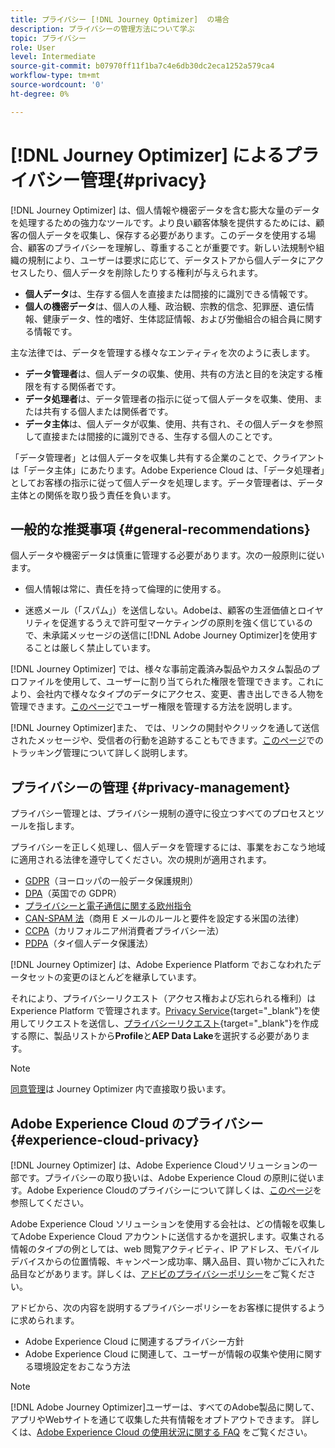 ```yaml
---
title: プライバシー [!DNL Journey Optimizer]  の場合
description: プライバシーの管理方法について学ぶ
topic: プライバシー
role: User
level: Intermediate
source-git-commit: b07970ff11f1ba7c4e6db30dc2eca1252a579ca4
workflow-type: tm+mt
source-wordcount: '0'
ht-degree: 0%

---
```



# [!DNL Journey Optimizer] によるプライバシー管理{#privacy}

[!DNL Journey Optimizer] は、個人情報や機密データを含む膨大な量のデータを処理するための強力なツールです。より良い顧客体験を提供するためには、顧客の個人データを収集し、保存する必要があります。このデータを使用する場合、顧客のプライバシーを理解し、尊重することが重要です。新しい法規制や組織の規制により、ユーザーは要求に応じて、データストアから個人データにアクセスしたり、個人データを削除したりする権利が与えられます。

* **個人データ**&#x200B;は、生存する個人を直接または間接的に識別できる情報です。
* **個人の機密データ**&#x200B;は、個人の人種、政治観、宗教的信念、犯罪歴、遺伝情報、健康データ、性的嗜好、生体認証情報、および労働組合の組合員に関する情報です。

主な法律では、データを管理する様々なエンティティを次のように表します。

* **データ管理者**&#x200B;は、個人データの収集、使用、共有の方法と目的を決定する権限を有する関係者です。
* **データ処理者**&#x200B;は、データ管理者の指示に従って個人データを収集、使用、または共有する個人または関係者です。
* **データ主体**&#x200B;は、個人データが収集、使用、共有され、その個人データを参照して直接または間接的に識別できる、生存する個人のことです。

「データ管理者」とは個人データを収集し共有する企業のことで、クライアントは「データ主体」にあたります。Adobe Experience Cloud は、「データ処理者」としてお客様の指示に従って個人データを処理します。データ管理者は、データ主体との関係を取り扱う責任を負います。

## 一般的な推奨事項 {#general-recommendations}

個人データや機密データは慎重に管理する必要があります。次の一般原則に従います。

* 個人情報は常に、責任を持って倫理的に使用する。

* 迷惑メール（「スパム」）を送信しない。Adobeは、顧客の生涯価値とロイヤリティを促進するうえで許可型マーケティングの原則を強く信じているので、未承諾メッセージの送信に[!DNL Adobe Journey Optimizer]を使用することは厳しく禁止しています。

[!DNL Journey Optimizer] では、様々な事前定義済み製品やカスタム製品のプロファイルを使用して、ユーザーに割り当てられた権限を管理できます。これにより、会社内で様々なタイプのデータにアクセス、変更、書き出しできる人物を管理できます。[このページ](administration/permissions.md)でユーザー権限を管理する方法を説明します。

[!DNL Journey Optimizer]また、 では、リンクの開封やクリックを通して送信されたメッセージや、受信者の行動を追跡することもできます。[このページ](message-tracking.md)でのトラッキング管理について詳しく説明します。

## プライバシーの管理 {#privacy-management}

プライバシー管理とは、プライバシー規制の遵守に役立つすべてのプロセスとツールを指します。

プライバシーを正しく処理し、個人データを管理するには、事業をおこなう地域に適用される法律を遵守してください。次の規則が適用されます。

* [GDPR](https://ec.europa.eu/info/law/law-topic/data-protection/reform/what-does-general-data-protection-regulation-gdpr-govern_en)（ヨーロッパの一般データ保護規則）
* [DPA](https://www.gov.uk/data-protection)（英国での GDPR）
* [プライバシーと電子通信に関する欧州指令](https://eur-lex.europa.eu/legal-content/EN/TXT/?uri=CELEX:02002L0058-20091219)
* [CAN-SPAM 法](https://www.ftc.gov/tips-advice/business-center/guidance/can-spam-act-compliance-guide-business)（商用 E メールのルールと要件を設定する米国の法律）
* [CCPA](https://leginfo.legislature.ca.gov/faces/codes_displayText.xhtml?lawCode=CIV&amp;division=3.&amp;title=1.81.5.&amp;part=4.&amp;chapter=&amp;article=)（カリフォルニア州消費者プライバシー法）
* [PDPA](https://secureprivacy.ai/thailand-pdpa-summary-what-businesses-need-to-know/)（タイ個人データ保護法）

[!DNL Journey Optimizer] は、Adobe Experience Platform でおこなわれたデータセットの変更のほとんどを継承しています。

それにより、プライバシーリクエスト（アクセス権および忘れられる権利）は Experience Platform で管理されます。[Privacy Service](https://experienceleague.adobe.com/docs/experience-platform/privacy/home.html?lang=ja){target=&quot;_blank&quot;}を使用してリクエストを送信し、[プライバシーリクエスト](https://experienceleague.adobe.com/docs/experience-platform/privacy/ui/user-guide.html?lang=ja#request-builder){target=&quot;_blank&quot;}を作成する際に、製品リストから&#x200B;**Profile**&#x200B;と&#x200B;**AEP Data Lake**&#x200B;を選択する必要があります。 <!--https://experienceleague.adobe.com/docs/experience-platform/privacy/home.html?lang=en).-->

>[!NOTE]
>
>[同意管理](../../help/using/consent.md)は Journey Optimizer 内で直接取り扱います。

## Adobe Experience Cloud のプライバシー {#experience-cloud-privacy}

[!DNL Journey Optimizer] は、Adobe Experience Cloudソリューションの一部です。プライバシーの取り扱いは、Adobe Experience Cloud の原則に従います。Adobe Experience Cloudのプライバシーについて詳しくは、[このページ](https://www.adobe.com/jp/privacy/experience-cloud.html)を参照してください。

Adobe Experience Cloud ソリューションを使用する会社は、どの情報を収集してAdobe Experience Cloud アカウントに送信するかを選択します。収集される情報のタイプの例としては、web 閲覧アクティビティ、IP アドレス、モバイルデバイスからの位置情報、キャンペーン成功率、購入品目、買い物かごに入れた品目などがあります。詳しくは、[アドビのプライバシーポリシー](https://www.adobe.com/jp/privacy/policy.html)をご覧ください。

アドビから、次の内容を説明するプライバシーポリシーをお客様に提供するように求められます。

* Adobe Experience Cloud に関連するプライバシー方針
* Adobe Experience Cloud に関連して、ユーザーが情報の収集や使用に関する環境設定をおこなう方法

>[!NOTE]
>
>[!DNL Adobe Journey Optimizer]ユーザーは、すべてのAdobe製品に関して、アプリやWebサイトを通じて収集した共有情報をオプトアウトできます。 詳しくは、[Adobe Experience Cloud の使用状況に関する FAQ](https://www.adobe.com/jp/privacy/experience-cloud-usage-info-faq.html) をご覧ください。

<!--Because Journey Optimizer integrates with Adobe Experience Platform, where audiences are transferred from one system to another, you need to pay extra care to personal data protection.-->

